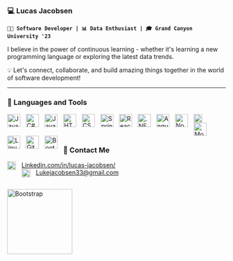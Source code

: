 ### 💻 Lucas Jacobsen 
**`👨‍💻 Software Developer | 📊 Data Enthusiast | 🎓 Grand Canyon University '23`**

 I believe in the power of continuous learning - whether it's learning a new programming language or exploring the latest data trends.
 
 💡 Let's connect, collaborate, and build amazing things together in the world of software development!

---

### 🧰 Languages and Tools
<img align="left" alt="Java" width="30px" style="padding-right:10px;" src="https://cdn.jsdelivr.net/gh/devicons/devicon/icons/java/java-original.svg"/>
<img align="left" alt="C#" width="30px" style="padding-right:10px;" src="https://cdn.jsdelivr.net/gh/devicons/devicon/icons/csharp/csharp-original.svg" />
<img align="left" alt="JavaScript" width="30px" style="padding-right:10px;" src="https://cdn.jsdelivr.net/gh/devicons/devicon/icons/javascript/javascript-plain.svg" />
<img align="left" alt="HTML" width="30px" style="padding-right:10px;" src="https://cdn.jsdelivr.net/gh/devicons/devicon/icons/html5/html5-plain.svg" />
<img align="left" alt="CSS" width="30px" style="padding-right:10px;" src="https://cdn.jsdelivr.net/gh/devicons/devicon/icons/css3/css3-plain.svg" />
<img align="left" alt="Spring" width="30px" style="padding-right:10px;" src="https://cdn.jsdelivr.net/gh/devicons/devicon/icons/spring/spring-original.svg" />
<img align="left" alt="React" width="30px" style="padding-right:10px;" src="https://cdn.jsdelivr.net/gh/devicons/devicon/icons/react/react-original.svg" />
<img align="left" alt=".NET" width="30px" style="padding-right:10px;" src="https://cdn.jsdelivr.net/gh/devicons/devicon/icons/dotnetcore/dotnetcore-original.svg" />
<img align="left" alt="Angular" width="30px" style="padding-right:10px;" src="https://cdn.jsdelivr.net/gh/devicons/devicon/icons/angularjs/angularjs-plain.svg" />
<img align="left" alt="NodeJS" width="30px" style="padding-right:10px;" src="https://cdn.jsdelivr.net/gh/devicons/devicon/icons/nodejs/nodejs-original.svg" />
<img align="left" alt="MySQL" width="20px" style="padding-right:10px;" src="https://cdn.jsdelivr.net/gh/devicons/devicon/icons/mysql/mysql-original.svg"/>
<img align="left" alt="Mongo" width="30px" style="padding-right:10px;" src="https://cdn.jsdelivr.net/gh/devicons/devicon/icons/mongodb/mongodb-original-wordmark.svg" />
<img align="left" alt="Linux" width="30px" style="padding-right:10px;" src="https://cdn.jsdelivr.net/gh/devicons/devicon/icons/linux/linux-original.svg" />
<img align="left" alt="GitHub" width="30px" style="padding-right:10px;" src="https://cdn.jsdelivr.net/gh/devicons/devicon/icons/github/github-original.svg" />
<img align="left" alt="Bootstrap" width="30px" style="padding-right:10px;" src="https://cdn.jsdelivr.net/gh/devicons/devicon/icons/bootstrap/bootstrap-original.svg">

<br/>
<br/>

#

### 📨 Contact Me 
<img align="left" alt="Bootstrap" width="20px" style="padding-right:10px;" src="https://cdn.jsdelivr.net/gh/devicons/devicon/icons/linkedin/linkedin-original.svg" />[Linkedin.com/in/lucas-jacobsen/](https://www.linkedin.com/in/lucas-jacobsen/) <br/>
<img align ="left" alt="Bootstrap" width="20px" style="padding-right:10px;" src="https://upload.wikimedia.org/wikipedia/commons/thumb/8/8c/Gmail_Icon_%282013-2020%29.svg/1280px-Gmail_Icon_%282013-2020%29.svg.png" />Lukejacobsen33@gmail.com<br/>



##

<details>
  <summary style="display: flex; align-items: center;">
    <img align="left" alt="Bootstrap" width="150px" src="https://res.cloudinary.com/grand-canyon-university/image/fetch/f_auto,q_auto/https://www.gcu.edu/sites/default/files/media/Documents/brand/logos/png/GCU_267.png" pointer-event=none/>
  </summary>
   <div style="display: flex;">
    <div style="flex: 0;">
      <h2>List of Courses:</h2>
      <ul>
        <li><a href="#">Introduction to Web Development</a></li>
        <li><a href="#">Computer Programming I </a></li>
        <li><a href="#">Programming in C# I </a></li>
        <li><a href="#">Programming in Java II  </a></li>
        <li><a href="#">Programming in C# II  </a></li>
        <li><a href="#">Database Design & Development</a></li>
        <li><a href="#">Operating Systems Fundamentals</a></li>
        <li><a href="#">Algorithms and Data Structures</a></li>
      </ul>
    </div>
    <div style="flex: 0;">
           <h2> GPA: 3.66</h2>
      <ul>
        <li><a href="#">Programming in Java III</a></li>
        <li><a href="#">Programming in C# III </a></li>
        <li><a href="#">JavaScript Web Application Development </a></li>
        <li><a href="#">Cloud Computing</a></li>
        <li><a href="#">Written and Verbal Communication for Software Development</a></li>
        <li><a href="#">Application Security Foundations</a></li>
        <li><a href="#">Senior Project I</a></li>
        <li><a href="#">Senior Project II </a></li>
      </ul>
    </div>
  </div>
  <h2>Other </h2>
  <div style="display: flex;">
    <div style="flex: 1;">
      <ul>
        <h4>Technology Club</h4> 
        <h4>Thread Inteligence Support Unit</h4>
        <h4>TEDxGCU</h4>
      </ul>
    </div>
    <div style="flex: 1;">
      <ul>
        <h4>120+ Approved Service Hours</h4>
        <h4>CCSC Scholar</h4>
        <h4>Deals List x 5</h4>
      </ul>
    </div>
  </div>
</details>


<!--
**Lucas-Jacobsen/Lucas-Jacobsen** is a ✨ _special_ ✨ repository because its `README.md` (this file) appears on your GitHub profile.

Here are some ideas to get you started:

- 🔭 I’m currently working on ...
- 🌱 I’m currently learning ...
- 👯 I’m looking to collaborate on ...
- 🤔 I’m looking for help with ...
- 💬 Ask me about ...
- 📫 How to reach me: ...
- 😄 Pronouns: ...
- ⚡ Fun fact: ...
-->
